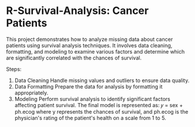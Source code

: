 # R-Survival-Analysis: Cancer Patients
This project demonstrates how to analyze missing data about cancer patients using survival analysis techniques. It involves data cleaning, formatting, and modeling to examine various factors and determine which are significantly correlated with the chances of survival.

Steps:
1) Data Cleaning
Handle missing values and outliers to ensure data quality.
2) Data Formatting
Prepare the data for analysis by formatting it appropriately.
3) Modeling
Perform survival analysis to identify significant factors affecting patient survival.
The final model is represented as:
𝑦 = sex + ph.ecog
where y represents the chances of survival, and ph.ecog is the physician's rating of the patient's health on a scale from 1 to 5.
